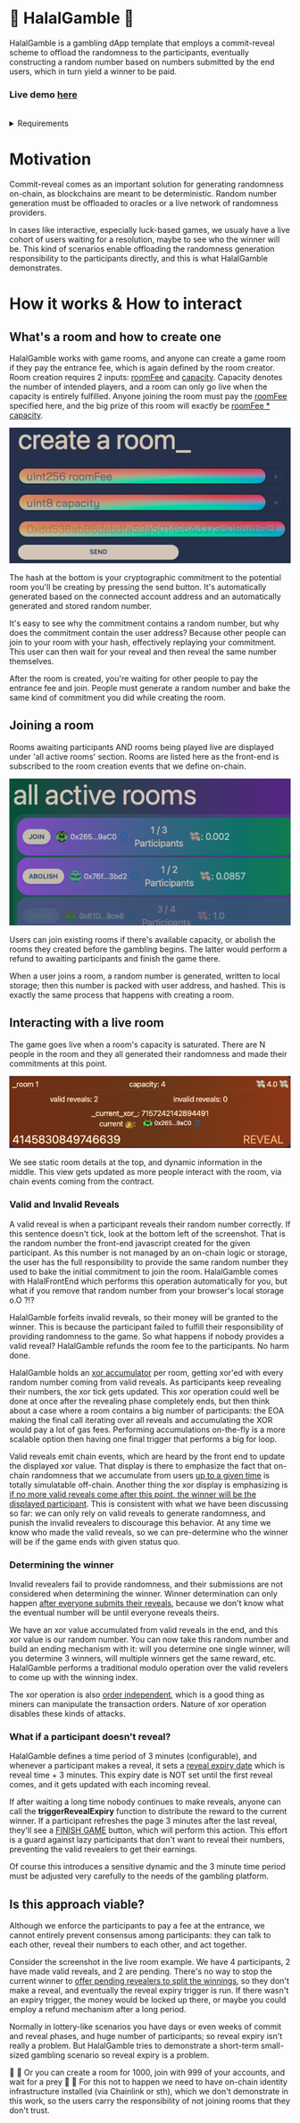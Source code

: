 # 🎲 HalalGamble 🎲

HalalGamble is a gambling dApp template that employs a commit-reveal scheme to offload the randomness to the participants, eventually constructing a random number based on numbers submitted by the end users, which in turn yield a winner to be paid.

### Live demo [here](https://halal-gamble-pv7cmkp4l-irfanbozkurt.vercel.app/)

<br>

<details>
<summary>Requirements</summary>

Before you begin, you need to install the following tools:

- [Node (v18 LTS)](https://nodejs.org/en/download/)
- Yarn ([v1](https://classic.yarnpkg.com/en/docs/install/) or [v2+](https://yarnpkg.com/getting-started/install))
- [Git](https://git-scm.com/downloads)

</details>

# Motivation

Commit-reveal comes as an important solution for generating randomness on-chain, as blockchains are meant to be deterministic. Random number generation must be offloaded to oracles or a live network of randomness providers.

In cases like interactive, especially luck-based games, we usualy have a live cohort of users waiting for a resolution, maybe to see who the winner will be. This kind of scenarios enable offloading the randomness generation responsibility to the participants directly, and this is what HalalGamble demonstrates.

# How it works & How to interact

## What's a room and how to create one

HalalGamble works with game rooms, and anyone can create a game room if they pay the entrance fee, which is again defined by the room creator. Room creation requires 2 inputs: <u>roomFee</u> and <u>capacity</u>. Capacity denotes the number of intended players, and a room can only go live when the capacity is entirely fulfilled. Anyone joining the room must pay the <u>roomFee</u> specified here, and the big prize of this room will exactly be <u>roomFee \* capacity</u>.

![img](./assets/create_room.png)

The hash at the bottom is your cryptographic commitment to the potential room you'll be creating by pressing the send button. It's automatically generated based on the connected account address and an automatically generated and stored random number.

It's easy to see why the commitment contains a random number, but why does the commitment contain the user address? Because other people can join to your room with your hash, effectively replaying your commitment. This user can then wait for your reveal and then reveal the same number themselves.

After the room is created, you're waiting for other people to pay the entrance fee and join. People must generate a random number and bake the same kind of commitment you did while creating the room.

## Joining a room

Rooms awaiting participants AND rooms being played live are displayed under 'all active rooms' section. Rooms are listed here as the front-end is subscribed to the room creation events that we define on-chain.

![img2](./assets/active_rooms.png)

Users can join existing rooms if there's available capacity, or abolish the rooms they created before the gambling begins. The latter would perform a refund to awaiting participants and finish the game there.

When a user joins a room, a random number is generated, written to local storage; then this number is packed with user address, and hashed. This is exactly the same process that happens with creating a room.

## Interacting with a live room

The game goes live when a room's capacity is saturated. There are N people in the room and they all generated their randomness and made their commitments at this point.

![img2](./assets/live_room.png)

We see static room details at the top, and dynamic information in the middle. This view gets updated as more people interact with the room, via chain events coming from the contract.

### Valid and Invalid Reveals

A valid reveal is when a participant reveals their random number correctly. If this sentence doesn't tick, look at the bottom left of the screenshot. That is the random number the front-end javascript created for the given participant. As this number is not managed by an on-chain logic or storage, the user has the full responsibility to provide the same random number they used to bake the initial commitment to join the room. HalalGamble comes with HalalFrontEnd which performs this operation automatically for you, but what if you remove that random number from your browser's local storage o.O ?!?

HalalGamble forfeits invalid reveals, so their money will be granted to the winner. This is because the participant failed to fulfill their responsibility of providing randomness to the game. So what happens if nobody provides a valid reveal? HalalGamble refunds the room fee to the participants. No harm done.

HalalGamble holds an <u>xor accumulator</u> per room, getting xor'ed with every random number coming from valid reveals. As participants keep revealing their numbers, the xor tick gets updated. This xor operation could well be done at once after the revealing phase completely ends, but then think about a case where a room contains a big number of participants: the EOA making the final call iterating over all reveals and accumulating the XOR would pay a lot of gas fees. Performing accumulations on-the-fly is a more scalable option then having one final trigger that performs a big for loop.

Valid reveals emit chain events, which are heard by the front end to update the displayed xor value. That display is there to emphasize the fact that on-chain randomness that we accumulate from users <u>up to a given time</u> is totally simulatable off-chain. Another thing the xor display is emphasizing is <u>if no more valid reveals come after this point, the winner will be the displayed participant</u>. This is consistent with what we have been discussing so far: we can only rely on valid reveals to generate randomness, and punish the invalid revealers to discourage this behavior. At any time we know who made the valid reveals, so we can pre-determine who the winner will be if the game ends with given status quo.

### Determining the winner

Invalid revealers fail to provide randomness, and their submissions are not considered when determining the winner. Winner determination can only happen <u>after everyone submits their reveals</u>, because we don't know what the eventual number will be until everyone reveals theirs.

We have an xor value accumulated from valid reveals in the end, and this xor value is our random number. You can now take this random number and build an ending mechanism with it: will you determine one single winner, will you determine 3 winners, will multiple winners get the same reward, etc. HalalGamble performs a traditional modulo operation over the valid revelers to come up with the winning index.

The xor operation is also <u>order independent</u>, which is a good thing as miners can manipulate the transaction orders. Nature of xor operation disables these kinds of attacks.

### What if a participant doesn't reveal?

HalalGamble defines a time period of 3 minutes (configurable), and whenever a participant makes a reveal, it sets a <u>reveal expiry date</u> which is reveal time + 3 minutes. This expiry date is NOT set until the first reveal comes, and it gets updated with each incoming reveal.

If after waiting a long time nobody continues to make reveals, anyone can call the **triggerRevealExpiry** function to distribute the reward to the current winner. If a participant refreshes the page 3 minutes after the last reveal, they'll see a <u>FINISH GAME</u> button, which will perform this action. This effort is a guard against lazy participants that don't want to reveal their numbers, preventing the valid revealers to get their earnings.

Of course this introduces a sensitive dynamic and the 3 minute time period must be adjusted very carefully to the needs of the gambling platform.

## Is this approach viable?

Although we enforce the participants to pay a fee at the entrance, we cannot entirely prevent consensus among participants: they can talk to each other, reveal their numbers to each other, and act together.

Consider the screenshot in the live room example. We have 4 participants, 2 have made valid reveals, and 2 are pending. There's no way to stop the current winner to <u>offer pending revealers to split the winnings</u>, so they don't make a reveal, and eventually the reveal expiry trigger is run. If there wasn't an expiry trigger, the money would be locked up there, or maybe you could employ a refund mechanism after a long period.

Normally in lottery-like scenarios you have days or even weeks of commit and reveal phases, and huge number of participants; so reveal expiry isn't really a problem. But HalalGamble tries to demonstrate a short-term small-sized gambling scenario so reveal expiry is a problem.

🤪 🤪 Or you can create a room for 1000, join with 999 of your accounts, and wait for a prey 🤪 🤪 For this not to happen we need to have on-chain identity infrastructure installed (via Chainlink or sth), which we don't demonstrate in this work, so the users carry the responsibility of not joining rooms that they don't trust.
